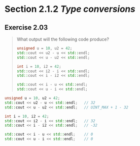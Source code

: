 # Section 2.1.2 _Type conversions_

## Exercise 2.03

> What output will the following code produce?
> ```cpp
> unsigned u = 10, u2 = 42;
> std::cout << u2 - u << std::endl;
> std::cout << u - u2 << std::endl;
>
> int i = 10, i2 = 42;
> std::cout << i2 - i << std::endl;
> std::cout << i - i2 << std::endl;
>
> std::cout << i - u << std::endl;
> std::cout << u - i << std::endl;
> ```

```cpp
unsigned u = 10, u2 = 42;
std::cout << u2 - u << std::endl;   // 32
std::cout << u - u2 << std::endl;   // UINT_MAX + 1 - 32

int i = 10, i2 = 42;
std::cout << i2 - i << std::endl;   // 32
std::cout << i - i2 << std::endl;   // -32

std::cout << i - u << std::endl;    // 0
std::cout << u - i << std::endl;    // 0
```
